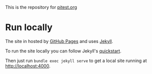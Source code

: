 This is the repository for [pitest.org](pitest.org)

# Run locally

The site in hosted by [GitHub Pages](https://pages.github.com/) and uses
[Jekyll](https://jekyllrb.com/).

To run the site locally you can follow Jekyll's [quickstart](https://jekyllrb.com/docs/).

Then just run `bundle exec jekyll serve` to get a local site running at [http://localhost:4000](http://localhost:4000).